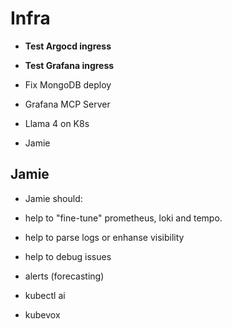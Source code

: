 # Infra

- **Test Argocd ingress**
- **Test Grafana ingress**

- Fix MongoDB deploy
- Grafana MCP Server
- Llama 4 on K8s
- Jamie

## Jamie

- Jamie should:

- help to "fine-tune" prometheus, loki and tempo.
- help to parse logs or enhanse visibility
- help to debug issues
- alerts (forecasting)
- kubectl ai
- kubevox